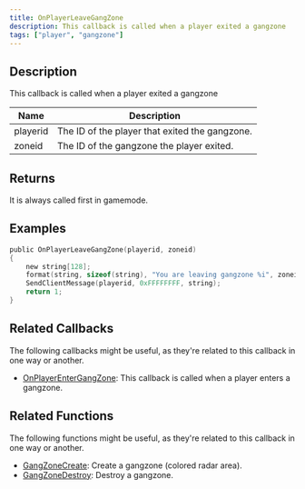 ```yaml
---
title: OnPlayerLeaveGangZone
description: This callback is called when a player exited a gangzone
tags: ["player", "gangzone"]
---
```


## Description

This callback is called when a player exited a gangzone

| Name     | Description                            |
| -------- | -------------------------------------- |
| playerid | The ID of the player that exited the gangzone. |
| zoneid | The ID of the gangzone the player exited. |

## Returns

It is always called first in gamemode.

## Examples

```c
public OnPlayerLeaveGangZone(playerid, zoneid)
{
    new string[128];
    format(string, sizeof(string), "You are leaving gangzone %i", zoneid);
    SendClientMessage(playerid, 0xFFFFFFFF, string);
    return 1;
}
```

## Related Callbacks

The following callbacks might be useful, as they're related to this callback in one way or another. 

- [OnPlayerEnterGangZone](OnPlayerEnterGangZone): This callback is called when a player enters a gangzone. 

## Related Functions

The following functions might be useful, as they're related to this callback in one way or another. 

- [GangZoneCreate](../functions/GangZoneCreate): Create a gangzone (colored radar area).
- [GangZoneDestroy](GangZoneDestroy): Destroy a gangzone.